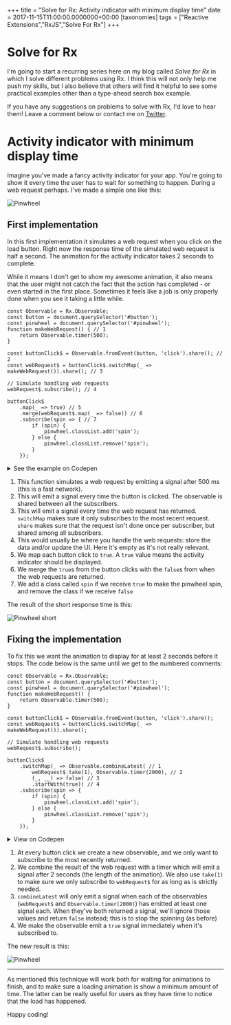 +++
title = "Solve for Rx: Activity indicator with minimum display time"
date = 2017-11-15T11:00:00.0000000+00:00
[taxonomies]
tags = ["Reactive Extensions","RxJS","Solve For Rx"]
+++
# Solve for Rx

I'm going to start a recurring series here on my blog called *Solve for Rx* in which I solve different problems using Rx. I think this will not only help me push my skills, but I also believe that others will find it helpful to see some practical examples other than a type-ahead search box example.

If you have any suggestions on problems to solve with Rx, I'd love to hear them! Leave a comment below or contact me on [Twitter](http://twitter.com/jonstodle).

# Activity indicator with minimum display time

Imagine you've made a fancy activity indicator for your app. You're going to show it every time the user has to wait for something to happen. During a web request perhaps. I've made a simple one like this:

![Pinwheel](/images/pinwheel.gif)

## First implementation

In this first implementation it simulates a web request when you click on the load button. Right now the response time of the simulated web request is half a second. The animation for the activity indicator takes 2 seconds to complete.

While it means I don't get to show my awesome animation, it also means that the user might not catch the fact that the action has completed - or even started in the first place. Sometimes it feels like a job is only properly done when you see it taking a little while.

    const Observable = Rx.Observable;
    const button = document.querySelector('#button');
    const pinwheel = document.querySelector('#pinwheel');
    function makeWebRequest() { // 1
        return Observable.timer(500);
    }

    const buttonClick$ = Observable.fromEvent(button, 'click').share(); // 2
    const webRequest$ = buttonClick$.switchMap(_ => makeWebRequest()).share(); // 3

    // Simulate handling web requests
    webRequest$.subscribe(); // 4

    buttonClick$
        .map(_ => true) // 5
        .merge(webRequest$.map(_ => false)) // 6
        .subscribe(spin => { // 7
            if (spin) {
                pinwheel.classList.add('spin');
            } else {
                pinwheel.classList.remove('spin');
            }
        });

<details>
  <summary>See the example on Codepen</summary>

<p data-height="375" data-theme-id="0" data-slug-hash="eGPPwZ" data-default-tab="js,result" data-user="jonstodle" data-embed-version="2" data-pen-title="blog-50" class="codepen">See the Pen <a href="https://codepen.io/jonstodle/pen/eGPPwZ/">blog-50</a> by Jon Stødle (<a href="https://codepen.io/jonstodle">@jonstodle</a>) on <a href="https://codepen.io">CodePen</a>.</p>
<script async src="https://production-assets.codepen.io/assets/embed/ei.js"></script>

</details>

1. This function simulates a web request by emitting a signal after 500 ms (this is a fast network).
1. This will emit a signal every time the button is clicked. The observable is shared between all the subscribers.
1. This will emit a signal every time the web request has returned. `switchMap` makes sure it only subscribes to the most recent request. `share` makes sure that the request isn't done once per subscriber, but shared among all subscribers.
1. This would usually be where you handle the web requests: store the data and/or update the UI. Here it's empty as it's not really relevant.
1. We map each button click to `true`. A `true` value means the activity indicator should be displayed.
1. We merge the `true`s from the button clicks with the `false`s from when the web requests are returned.
1. We add a class called `spin` if we receive `true` to make the pinwheel spin, and remove the class if we receive `false`

The result of the short response time is this:

![Pinwheel short](/images/pinwheel-short.gif)

## Fixing the implementation

To fix this we want the animation to display for at least 2 seconds before it stops. The code below is the same until we get to the numbered comments:

    const Observable = Rx.Observable;
    const button = document.querySelector('#button');
    const pinwheel = document.querySelector('#pinwheel');
    function makeWebRequest() {
        return Observable.timer(500);
    }

    const buttonClick$ = Observable.fromEvent(button, 'click').share();
    const webRequest$ = buttonClick$.switchMap(_ => makeWebRequest()).share();

    // Simulate handling web requests
    webRequest$.subscribe();

    buttonClick$
        .switchMap(_ => Observable.combineLatest( // 1
            webRequest$.take(1), Observable.timer(2000), // 2
            (_, __) => false) // 3
            .startWith(true)) // 4
        .subscribe(spin => {
            if (spin) {
                pinwheel.classList.add('spin');
            } else {
                pinwheel.classList.remove('spin');
            }
        });
        
<details>
    <summary>View on Codepen</summary>
    
<p data-height="379" data-theme-id="0" data-slug-hash="YrRjqa" data-default-tab="js,result" data-user="jonstodle" data-embed-version="2" data-pen-title="blog-50-2" class="codepen">See the Pen <a href="https://codepen.io/jonstodle/pen/YrRjqa/">blog-50-2</a> by Jon Stødle (<a href="https://codepen.io/jonstodle">@jonstodle</a>) on <a href="https://codepen.io">CodePen</a>.</p>
<script async src="https://production-assets.codepen.io/assets/embed/ei.js"></script>

</details>

1. At every button click we create a new observable, and we only want to subscribe to the most recently returned.
1. We combine the result of the web request with a timer which will emit a signal after 2 seconds (the length of the animation). We also use `take(1)` to make sure we only subscribe to `webRequest$` for as long as is strictly needed.
1. `combineLatest` will only emit a signal when each of the observables (`webRequest$` and `Observable.timer(2000)`) has emitted at least one signal each. When they've both returned a signal, we'll ignore those values and return `false` instead; this is to stop the spinning (as before)
1. We make the observable emit a `true` signal immediately when it's subscribed to.

The new result is this:

![Pinwheel](/images/pinwheel.gif)

---

As mentioned this technique will work both for waiting for animations to finish, and to make sure a loading animation is show a minimum amount of time. The latter can be really useful for users as they have time to notice that the load has happened.

Happy coding!
